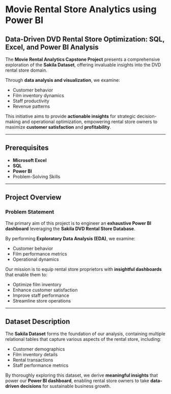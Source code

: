# Movie Rental Store Analytics using Power BI

## Data-Driven DVD Rental Store Optimization: SQL, Excel, and Power BI Analysis

The **Movie Rental Analytics Capstone Project** presents a comprehensive exploration of the **Sakila Dataset**, offering invaluable insights into the DVD rental store domain.  

Through **data analysis and visualization**, we examine:  
- Customer behavior  
- Film inventory dynamics  
- Staff productivity  
- Revenue patterns  

This initiative aims to provide **actionable insights** for strategic decision-making and operational optimization, empowering rental store owners to maximize **customer satisfaction** and **profitability**.  

---

## Prerequisites
- **Microsoft Excel**  
- **SQL**  
- **Power BI**  
- Problem-Solving Skills
---

## Project Overview

### Problem Statement  
The primary aim of this project is to engineer an **exhaustive Power BI dashboard** leveraging the **Sakila DVD Rental Store Database**.  

By performing **Exploratory Data Analysis (EDA)**, we examine:  
- Customer behavior  
- Film performance metrics  
- Operational dynamics  

Our mission is to equip rental store proprietors with **insightful dashboards** that enable them to:  
- Optimize film inventory  
- Enhance customer satisfaction  
- Improve staff performance  
- Streamline store operations  

---

## Dataset Description  
The **Sakila Dataset** forms the foundation of our analysis, containing multiple relational tables that capture various aspects of the rental store, including:  
- Customer demographics  
- Film inventory details  
- Rental transactions  
- Staff performance metrics  

By thoroughly exploring this dataset, we derive **meaningful insights** that power our **Power BI dashboard**, enabling rental store owners to take **data-driven decisions** for sustainable business growth.  
